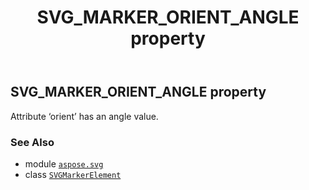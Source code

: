 ﻿---
title: SVG_MARKER_ORIENT_ANGLE property
second_title: Aspose.SVG for Python via .NET API References
description: 
type: docs
weight: 580
url: /python-net/aspose.svg/svgmarkerelement/svg_marker_orient_angle/
is_root: false
---

## SVG_MARKER_ORIENT_ANGLE property


Attribute ‘orient’ has an angle value.

### See Also
* module [`aspose.svg`](../../)
* class [`SVGMarkerElement`](/svg/python-net/aspose.svg/svgmarkerelement)
